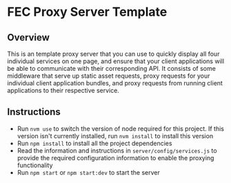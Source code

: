 # FEC Proxy Server Template

## Overview
This is an template proxy server that you can use to quickly display all four individual services on one page, and ensure that your client applications will be able to communicate with their corresponding API. It consists of some middleware that serve up static asset requests, proxy requests for your individual client application bundles, and proxy requests from running client applications to their respective service.

## Instructions
- Run `nvm use` to switch the version of node required for this project. If this version isn't currently installed, run `nvm install` to install this version
- Run `npm install` to install all the project dependencies
- Read the information and instructions in `server/config/services.js` to provide the required configuration information to enable the proxying functionality
- Run `npm start` or `npm start:dev` to start the server
